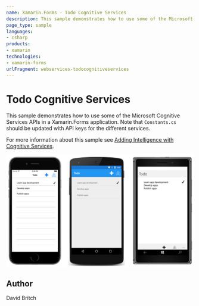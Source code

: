 ```yaml
---
name: Xamarin.Forms - Todo Cognitive Services
description: This sample demonstrates how to use some of the Microsoft Cognitive Services APIs in a Xamarin.Forms application. Note that Constants.cs should be...
page_type: sample
languages:
- csharp
products:
- xamarin
technologies:
- xamarin-forms
urlFragment: webservices-todocognitiveservices
---
```

# Todo Cognitive Services

This sample demonstrates how to use some of the Microsoft Cognitive Services APIs in a Xamarin.Forms application. Note that `Constants.cs` should be updated with API keys for the different services.

For more information about this sample see [Adding Intelligence with Cognitive Services](https://developer.xamarin.com/guides/xamarin-forms/web-services/cognitive-services/).

![Todo Cognitive Services application screenshot](Screenshots/01All.png "Todo Cognitive Services application screenshot")

## Author

David Britch
